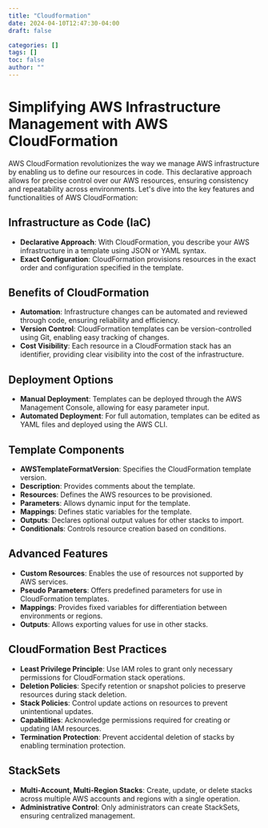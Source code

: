 ```yaml
---
title: "Cloudformation"
date: 2024-04-10T12:47:30-04:00
draft: false

categories: []
tags: []
toc: false
author: ""
---
```

# Simplifying AWS Infrastructure Management with AWS CloudFormation

AWS CloudFormation revolutionizes the way we manage AWS infrastructure by enabling us to define our resources in code. This declarative approach allows for precise control over our AWS resources, ensuring consistency and repeatability across environments. Let's dive into the key features and functionalities of AWS CloudFormation:

## Infrastructure as Code (IaC)
- **Declarative Approach**: With CloudFormation, you describe your AWS infrastructure in a template using JSON or YAML syntax.
- **Exact Configuration**: CloudFormation provisions resources in the exact order and configuration specified in the template.

## Benefits of CloudFormation
- **Automation**: Infrastructure changes can be automated and reviewed through code, ensuring reliability and efficiency.
- **Version Control**: CloudFormation templates can be version-controlled using Git, enabling easy tracking of changes.
- **Cost Visibility**: Each resource in a CloudFormation stack has an identifier, providing clear visibility into the cost of the infrastructure.

## Deployment Options
- **Manual Deployment**: Templates can be deployed through the AWS Management Console, allowing for easy parameter input.
- **Automated Deployment**: For full automation, templates can be edited as YAML files and deployed using the AWS CLI.

## Template Components
- **AWSTemplateFormatVersion**: Specifies the CloudFormation template version.
- **Description**: Provides comments about the template.
- **Resources**: Defines the AWS resources to be provisioned.
- **Parameters**: Allows dynamic input for the template.
- **Mappings**: Defines static variables for the template.
- **Outputs**: Declares optional output values for other stacks to import.
- **Conditionals**: Controls resource creation based on conditions.

## Advanced Features
- **Custom Resources**: Enables the use of resources not supported by AWS services.
- **Pseudo Parameters**: Offers predefined parameters for use in CloudFormation templates.
- **Mappings**: Provides fixed variables for differentiation between environments or regions.
- **Outputs**: Allows exporting values for use in other stacks.

## CloudFormation Best Practices
- **Least Privilege Principle**: Use IAM roles to grant only necessary permissions for CloudFormation stack operations.
- **Deletion Policies**: Specify retention or snapshot policies to preserve resources during stack deletion.
- **Stack Policies**: Control update actions on resources to prevent unintentional updates.
- **Capabilities**: Acknowledge permissions required for creating or updating IAM resources.
- **Termination Protection**: Prevent accidental deletion of stacks by enabling termination protection.

## StackSets
- **Multi-Account, Multi-Region Stacks**: Create, update, or delete stacks across multiple AWS accounts and regions with a single operation.
- **Administrative Control**: Only administrators can create StackSets, ensuring centralized management.

